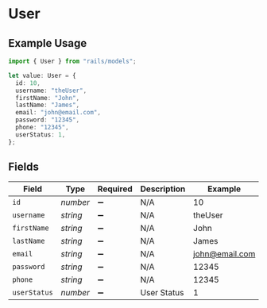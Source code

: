 # User

## Example Usage

```typescript
import { User } from "rails/models";

let value: User = {
  id: 10,
  username: "theUser",
  firstName: "John",
  lastName: "James",
  email: "john@email.com",
  password: "12345",
  phone: "12345",
  userStatus: 1,
};
```

## Fields

| Field              | Type               | Required           | Description        | Example            |
| ------------------ | ------------------ | ------------------ | ------------------ | ------------------ |
| `id`               | *number*           | :heavy_minus_sign: | N/A                | 10                 |
| `username`         | *string*           | :heavy_minus_sign: | N/A                | theUser            |
| `firstName`        | *string*           | :heavy_minus_sign: | N/A                | John               |
| `lastName`         | *string*           | :heavy_minus_sign: | N/A                | James              |
| `email`            | *string*           | :heavy_minus_sign: | N/A                | john@email.com     |
| `password`         | *string*           | :heavy_minus_sign: | N/A                | 12345              |
| `phone`            | *string*           | :heavy_minus_sign: | N/A                | 12345              |
| `userStatus`       | *number*           | :heavy_minus_sign: | User Status        | 1                  |
